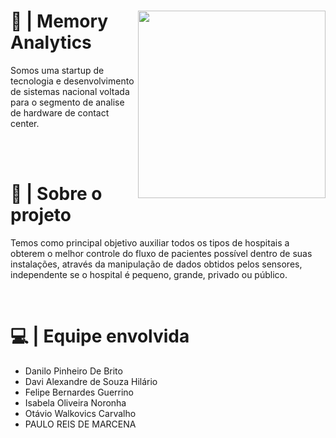 <div>
  <img height="300" width="300" src="https://media.discordapp.net/attachments/1012145512943730709/1099747489910886561/logo.png?width=502&height=502" align="right">
  <h1>📘 | Memory Analytics</h1>
  <p> 
    Somos uma startup de tecnologia e desenvolvimento de sistemas nacional voltada para o segmento de analise de hardware de contact center.
  </p>
</div>

<br><br>

  <h1> 📌 | Sobre o projeto </h1>
  <p>
     Temos como principal objetivo auxiliar todos os tipos de hospitais a obterem o melhor controle do fluxo de pacientes possível dentro de suas instalações, através da       manipulação de dados obtidos pelos sensores, independente se o hospital é pequeno, grande, privado ou público.
  </p>
  
<br>
  
  # 💻 | Equipe envolvida
  - Danilo Pinheiro De Brito  
  - Davi Alexandre de Souza Hilário
  - Felipe Bernardes Guerrino
  - Isabela Oliveira Noronha  
  - Otávio Walkovics Carvalho
  - PAULO REIS DE MARCENA
